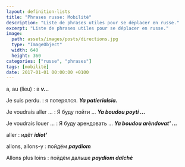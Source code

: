 ```yaml
---
layout: definition-lists
title: "Phrases russe: Mobilité"
description: "Liste de phrases utiles pour se déplacer en russe."
excerpt: "Liste de phrases utiles pour se déplacer en russe."
image:
  path: assets/images/posts/directions.jpg
  type: "ImageObject"
  width: 640
  height: 360
categories: ["russe", "phrases"]
tags: [mobilité]
date: 2017-01-01 00:00:00 +0100
---
```


a, au (lieu)
: в
*__v...__*

Je suis perdu.
: я потерялся.
*__Ya patierialsia.__*

Je voudrais aller ...
: Я буду пойти ...
*__Ya boudou poyti ...__*

Je voudrais louer ...
: Я буду арендовать ...
*__Ya boudou arèndovat' ...__*

aller
: идёт
*__idiot'__*

allons, allons-y
: пойдём
*__paydiom__*

Allons plus loins
: пойдём дальше
*__paydiom dalchè__*
